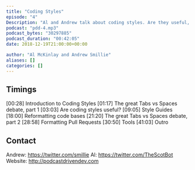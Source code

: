 ```yaml
---
title: "Coding Styles"
episode: "4"
Description: "Al and Andrew talk about coding styles. Are they useful, do they enforce them, what tools do they use, and what coding styles do they use?"
podcast: "pdd-4.mp3"
podcast_bytes: "30297885"
podcast_duration: "00:42:05"
date: 2018-12-19T21:00:00+00:00

author: "Al McKinlay and Andrew Smillie"
aliases: []
categories: []
---
```


## Timings

[00:28] Introduction to Coding Styles
[01:17] The great Tabs vs Spaces debate, part 1
[03:03] Are coding styles useful?
[09:05] Style Guides
[18:00] Reformatting code bases
[21:20] The great Tabs vs Spaces debate, part 2
[28:58] Formatting Pull Requests
[30:50] Tools 
[41:03] Outro

## Contact

Andrew: https://twitter.com/smillie
Al: https://twitter.com/TheScotBot
Website: http://podcastdrivendev.com
